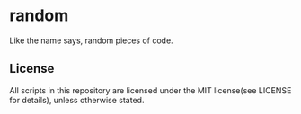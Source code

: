 # random

Like the name says, random pieces of code.

## License

All scripts in this repository are licensed under the MIT license(see LICENSE for details), unless otherwise stated.
